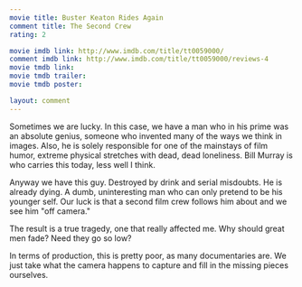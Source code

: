 ```yaml
---
movie title: Buster Keaton Rides Again
comment title: The Second Crew
rating: 2

movie imdb link: http://www.imdb.com/title/tt0059000/
comment imdb link: http://www.imdb.com/title/tt0059000/reviews-4
movie tmdb link: 
movie tmdb trailer: 
movie tmdb poster: 

layout: comment
---
```


Sometimes we are lucky. In this case, we have a man who in his prime was an absolute genius, someone who invented many of the ways we think in images. Also, he is solely responsible for one of the mainstays of film humor, extreme physical stretches with dead, dead loneliness. Bill Murray is who carries this today, less well I think.

Anyway we have this guy. Destroyed by drink and serial misdoubts. He is already dying. A dumb, uninteresting man who can only pretend to be his younger self. Our luck is that a second film crew follows him about and we see him "off camera."

The result is a true tragedy, one that really affected me. Why should great men fade? Need they go so low?

In terms of production, this is pretty poor, as many documentaries are. We just take what the camera happens to capture and fill in the missing pieces ourselves.
